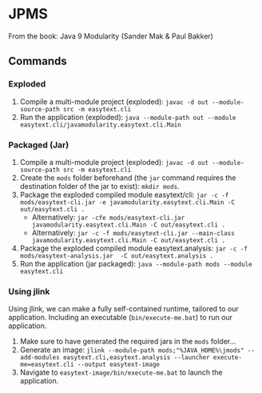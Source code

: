 # JPMS

From the book: Java 9 Modularity (Sander Mak & Paul Bakker)

## Commands

### Exploded
1. Compile a multi-module project (exploded): `javac -d out --module-source-path src -m easytext.cli`
2. Run the application (exploded): `java --module-path out --module easytext.cli/javamodularity.easytext.cli.Main`

### Packaged (Jar)
1. Compile a multi-module project (exploded): `javac -d out --module-source-path src -m easytext.cli`
2. Create the `mods` folder beforehand (the `jar` command requires the destination folder of the jar to exist): `mkdir mods`.
3. Package the exploded compiled module easytext/cli: `jar -c -f mods/easytext-cli.jar -e javamodularity.easytext.cli.Main -C out/easytext.cli .`
    - Alternatively: `jar -cfe mods/easytext-cli.jar javamodularity.easytext.cli.Main -C out/easytext.cli .`
    - Alternatively: `jar -c -f mods/easytext-cli.jar --main-class javamodularity.easytext.cli.Main -C out/easytext.cli .`
4. Package the exploded compiled module easytext.analysis: `jar -c -f mods/easytext-analysis.jar  -C out/easytext.analysis .`
5. Run the application (jar packaged): `java --module-path mods --module easytext.cli`

### Using jlink

Using jlink, we can make a fully self-contained runtime, tailored to our application. Including an executable (`bin/execute-me.bat`) to run our application.
1. Make sure to have generated the required jars in the `mods` folder...
2. Generate an image: `jlink --module-path mods;"%JAVA_HOME%\jmods" --add-modules easytext.cli,easytext.analysis --launcher execute-me=easytext.cli --output easytext-image`
3. Navigate to `easytext-image/bin/execute-me.bat` to launch the application.